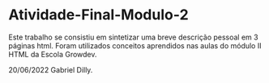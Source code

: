 # Atividade-Final-Modulo-2

Este trabalho se consistiu em sintetizar uma breve descrição pessoal em 3 páginas html.
Foram utilizados conceitos aprendidos nas aulas do módulo II HTML da Escola Growdev.



20/06/2022
Gabriel Dilly.

